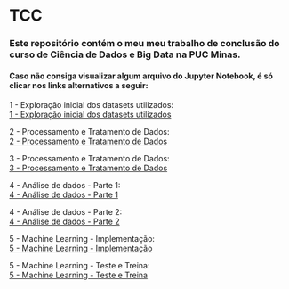 # TCC
### Este repositório contém o meu meu trabalho de conclusão do curso de Ciência de Dados e Big Data na PUC Minas.

#### Caso não consiga visualizar algum arquivo do Jupyter Notebook, é só clicar nos links alternativos a seguir:

1 - Exploração inicial dos datasets utilizados: <br>
<a href="https://gloriaoliv.github.io/TCC/paginasHTML/1%20-%20Explorac%CC%A7a%CC%83o%20inicial%20dos%20datasets%20utilizados.html">1 - Exploração inicial dos datasets utilizados</a>

2 - Processamento e Tratamento de Dados: <br>
<a href="https://gloriaoliv.github.io/TCC/paginasHTML/2 - Processamento e Tratamento de Dados.html">2 - Processamento e Tratamento de Dados</a>

3 - Processamento e Tratamento de Dados: <br>
<a href="https://gloriaoliv.github.io/TCC/paginasHTML/3 - Processamento e Tratamento de Dados">3 - Processamento e Tratamento de Dados</a>

4 - Análise de dados - Parte 1: <br>
<a href="https://gloriaoliv.github.io/TCC/paginasHTML/4 - Análise de dados - Parte 1">4 - Análise de dados - Parte 1</a>

4 - Análise de dados - Parte 2: <br>
<a href="https://gloriaoliv.github.io/TCC/paginasHTML/4 - Análise de dados - Parte 2">4 - Análise de dados - Parte 2</a>

5 - Machine Learning - Implementação: <br>
<a href="https://gloriaoliv.github.io/TCC/paginasHTML/5 - Machine Learning - Implementação">5 - Machine Learning - Implementação</a>

5 - Machine Learning - Teste e Treina: <br>
<a href="https://gloriaoliv.github.io/TCC/paginasHTML/5 - Machine Learning - Teste e Treina">5 - Machine Learning - Teste e Treina</a>
